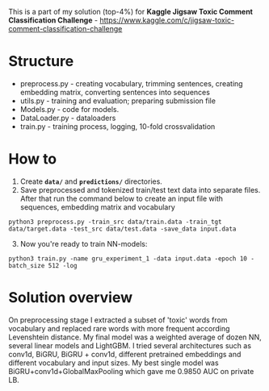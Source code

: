 This is a part of my solution (top-4%) for **Kaggle Jigsaw Toxic Comment Classification Challenge** - https://www.kaggle.com/c/jigsaw-toxic-comment-classification-challenge


# Structure

- preprocess.py - creating vocabulary, trimming sentences, creating embedding matrix, converting sentences into sequences
- utils.py - training and evaluation; preparing submission file
- Models.py - code for models.
- DataLoader.py - dataloaders
- train.py - training process, logging, 10-fold crossvalidation

# How to

1. Create **`data/`** and **`predictions/`** directories.
2. Save preprocessed and tokenized train/test text data into separate files. After that run the command below to create an input file with sequences, embedding matrix and vocabulary

```
python3 preprocess.py -train_src data/train.data -train_tgt data/target.data -test_src data/test.data -save_data input.data
```
3. Now you're ready to train NN-models:
```
python3 train.py -name gru_experiment_1 -data input.data -epoch 10 -batch_size 512 -log
```


# Solution overview

On preprocessing stage I extracted a subset of 'toxic' words from vocabulary and replaced rare words with more frequent according Levenshtein distance.
My final model was a weighted average of dozen NN, several linear models and LightGBM. I tried several architectures such as conv1d, BiGRU, BiGRU + conv1d, different pretrained embeddings and different vocabulary and input sizes. My best single model was BiGRU+conv1d+GlobalMaxPooling which gave me 0.9850 AUC on private LB.


